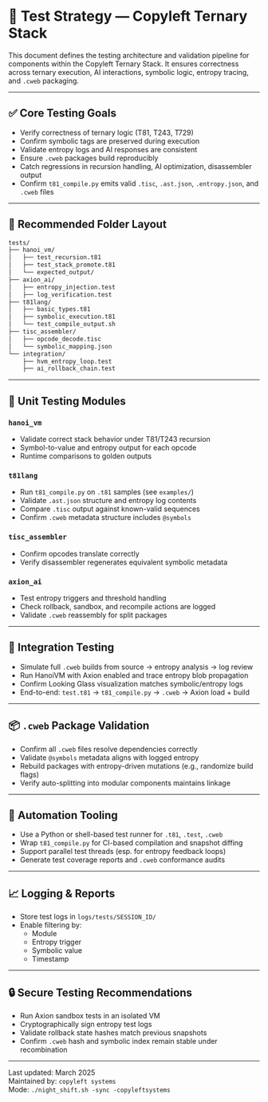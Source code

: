 # 🧪 Test Strategy — Copyleft Ternary Stack

This document defines the testing architecture and validation pipeline for components within the Copyleft Ternary Stack. It ensures correctness across ternary execution, AI interactions, symbolic logic, entropy tracing, and `.cweb` packaging.

---

## ✅ Core Testing Goals

- Verify correctness of ternary logic (T81, T243, T729)
- Confirm symbolic tags are preserved during execution
- Validate entropy logs and AI responses are consistent
- Ensure `.cweb` packages build reproducibly
- Catch regressions in recursion handling, AI optimization, disassembler output
- Confirm `t81_compile.py` emits valid `.tisc`, `.ast.json`, `.entropy.json`, and `.cweb` files

---

## 📁 Recommended Folder Layout

```bash
tests/
├── hanoi_vm/
│   ├── test_recursion.t81
│   ├── test_stack_promote.t81
│   └── expected_output/
├── axion_ai/
│   ├── entropy_injection.test
│   ├── log_verification.test
├── t81lang/
│   ├── basic_types.t81
│   ├── symbolic_execution.t81
│   └── test_compile_output.sh
├── tisc_assembler/
│   ├── opcode_decode.tisc
│   └── symbolic_mapping.json
└── integration/
    ├── hvm_entropy_loop.test
    ├── ai_rollback_chain.test
```

---

## 🧮 Unit Testing Modules

### `hanoi_vm`
- Validate correct stack behavior under T81/T243 recursion
- Symbol-to-value and entropy output for each opcode
- Runtime comparisons to golden outputs

### `t81lang`
- Run `t81_compile.py` on `.t81` samples (see `examples/`)
- Validate `.ast.json` structure and entropy log contents
- Compare `.tisc` output against known-valid sequences
- Confirm `.cweb` metadata structure includes `@symbols`

### `tisc_assembler`
- Confirm opcodes translate correctly
- Verify disassembler regenerates equivalent symbolic metadata

### `axion_ai`
- Test entropy triggers and threshold handling
- Check rollback, sandbox, and recompile actions are logged
- Validate `.cweb` reassembly for split packages

---

## 🔁 Integration Testing

- Simulate full `.cweb` builds from source → entropy analysis → log review
- Run HanoiVM with Axion enabled and trace entropy blob propagation
- Confirm Looking Glass visualization matches symbolic/entropy logs
- End-to-end: `test.t81` → `t81_compile.py` → `.cweb` → Axion load + build

---

## 📦 `.cweb` Package Validation

- Confirm all `.cweb` files resolve dependencies correctly
- Validate `@symbols` metadata aligns with logged entropy
- Rebuild packages with entropy-driven mutations (e.g., randomize build flags)
- Verify auto-splitting into modular components maintains linkage

---

## 🧪 Automation Tooling

- Use a Python or shell-based test runner for `.t81`, `.test`, `.cweb`
- Wrap `t81_compile.py` for CI-based compilation and snapshot diffing
- Support parallel test threads (esp. for entropy feedback loops)
- Generate test coverage reports and `.cweb` conformance audits

---

## 📈 Logging & Reports

- Store test logs in `logs/tests/SESSION_ID/`
- Enable filtering by:
  - Module
  - Entropy trigger
  - Symbolic value
  - Timestamp

---

## 🔒 Secure Testing Recommendations

- Run Axion sandbox tests in an isolated VM
- Cryptographically sign entropy test logs
- Validate rollback state hashes match previous snapshots
- Confirm `.cweb` hash and symbolic index remain stable under recombination

---

Last updated: March 2025  
Maintained by: `copyleft systems`  
Mode: `./night_shift.sh -sync -copyleftsystems`


